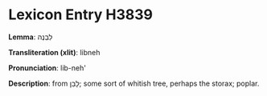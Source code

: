 # Lexicon Entry H3839

**Lemma**: לִבְנֶה

**Transliteration (xlit)**: libneh

**Pronunciation**: lib-neh'

**Description**:
from לָבַן; some sort of whitish tree, perhaps the storax; poplar.
